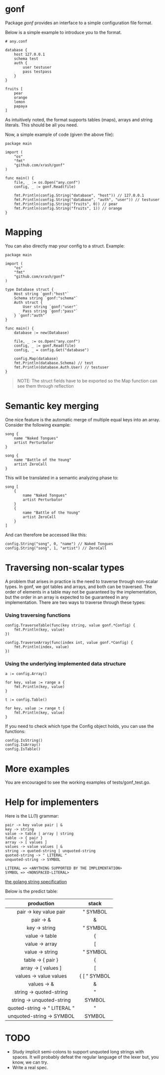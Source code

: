 # gonf

Package _gonf_ provides an interface to a simple configuration file format.

Below is a simple example to introduce you to the format.

    # any.conf

    database {
        host 127.0.0.1
        schema test
        auth {
            user testuser
            pass testpass
        }
    }

    fruits [
        pear
        orange
        lemon
        papaya
    ]

As intuitively noted, the format supports tables (maps), arrays and string literals. This should be all you need.

Now, a simple example of code (given the above file):

    package main

    import (
        "os"
        "fmt"
        "github.com/xrash/gonf"
    )

    func main() {
        file, _ := os.Open("any.conf")
        config, _ := gonf.Read(file)

        fmt.Println(config.String("database", "host")) // 127.0.0.1
        fmt.Println(config.String("database", "auth", "user")) // testuser
        fmt.Println(config.String("fruits", 0)) // pear
        fmt.Println(config.String("fruits", 1)) // orange
    }

# Mapping

You can also directly map your config to a struct. Example:

    package main

    import (
        "os"
        "fmt"
        "github.com/xrash/gonf"
    )

    type Database struct {
        Host string `gonf:"host"`
        Schema string `gonf:"schema"`
        Auth struct {
            User string `gonf:"user"`
            Pass string `gonf:"pass"`
        } `gonf:"auth"`
    }

    func main() {
        database := new(Database)

        file, _ := os.Open("any.conf")
        config, _ := gonf.Read(file)
        config, _ = config.Get("database")

        config.Map(database)
        fmt.Println(database.Schema) // test
        fmt.Println(database.Auth.User) // testuser
    }

> NOTE: The struct fields have to be exported so the Map function can see them through reflection

# Semantic key merging

One nice feature is the automatic merge of multiple equal keys into an array. Consider the following example:

    song {
	    name "Naked Tongues"
		artist Perturbator
	}
	
	song {
	    name "Battle of the Young"
		artist ZeroCall
	}

This will be translated in a semantic analyzing phase to:

    song [
	    {
		    name "Naked Tongues"
			artist Perturbator
		}
		{
		    name "Battle of the Young"
			artist ZeroCall
		}
	]

And can therefore be accessed like this:

    config.String("song", 0, "name") // Naked Tongues
    config.String("song", 1, "artist") // ZeroCall

# Traversing non-scalar types

A problem that arises in practice is the need to traverse through non-scalar types. In gonf, we got tables and arrays, and both can be traversed. The order of elements in a table may not be guaranteed by the implementation, but the order in an array is expected to be guaranteed in any implementation. There are two ways to traverse through these types:

### Using traversing functions

    config.TraverseTable(func(key string, value gonf.*Config) {
	    fmt.Println(key, value)
	})

    config.TraverseArray(func(index int, value gonf.*Config) {
	    fmt.Println(index, value)
	})

### Using the underlying implemented data structure

    a := config.Array()
	
	for key, value := range a {
	    fmt.Println(key, value)
	}

    t := config.Table()

	for key, value := range t {
	    fmt.Println(key, value)
	}

If you need to check which type the Config object holds, you can use the functions:

    config.IsString()
    config.IsArray()
    config.IsTable()

# More examples

You are encouraged to see the working examples of tests/gonf_test.go.

# Help for implementers

Here is the LL(1) grammar:

    pair -> key value pair | &
    key -> string
    value -> table | array | string
    table -> { pair }
    array -> [ values ]
    values -> value values | &
    string -> quoted-string | unquoted-string
    quoted-string -> " LITERAL "
    unquoted-string -> SYMBOL

    LITERAL => <ANYTHING SUPPORTED BY THE IMPLEMENTATION>
    SYMBOL => <NONSPACED-LITERAL>

[the golang string specification](http://golang.org/ref/spec#String_literals)

Below is the predict table:

|              production              |          stack          |
|:------------------------------------:|:-----------------------:|
|        pair -> key value pair        |        " SYMBOL         |
|               pair -> &              |            &            |
|             key -> string            |        " SYMBOL         |
|            value -> table            |            {            |
|            value -> array            |            [            |
|            value -> string           |        " SYMBOL         |
|           table -> { pair }          |            {            |
|          array -> [ values ]         |            [            |
|        values -> value values        |     { [ " SYMBOL        |
|             values ->  &             |            &            |
|        string -> quoted-string       |            "            |
|       string -> unquoted-string      |         SYMBOL          |
|     quoted-string -> " LITERAL "     |            "            |
|       unquoted-string -> SYMBOL      |         SYMBOL          |

# TODO
 - Study implicit semi-colons to support unquoted long strings with spaces. It will probably defeat the regular language of the lexer but, you know, we can try.
 - Write a real spec.
